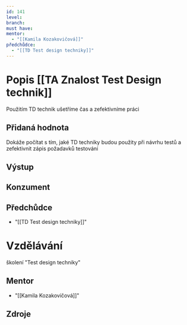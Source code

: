 ```yaml
---
id: 141
level: 
branch: 
must have: 
mentor: 
  - "[[Kamila Kozakovičová]]"
předchůdce: 
  - "[[TD Test design techniky]]"
---
```



# Popis [[TA Znalost Test Design technik]]
Použitím TD technik ušetříme čas a zefektivníme práci

## Přidaná hodnota
Dokáže počítat s tím, jaké TD techniky budou použity při návrhu testů a zefektivnit zápis požadavků testování

## Výstup


## Konzument


## Předchůdce

  - "[[TD Test design techniky]]"

# Vzdělávání
školení "Test design techniky"

## Mentor

  - "[[Kamila Kozakovičová]]"

## Zdroje